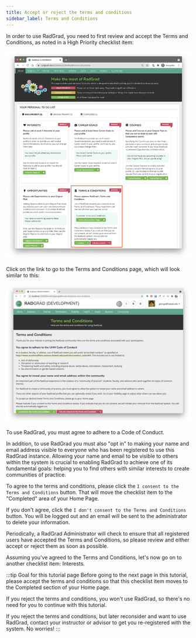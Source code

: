 ```yaml
---
title: Accept or reject the terms and conditions
sidebar_label: Terms and Conditions
---
```


In order to use RadGrad, you need to first review and accept the Terms and Conditions, as noted in a High Priority checklist item:

![](/img/user-guide/new-student/home-terms-and-conditions.png)

Click on the link to go to the Terms and Conditions page, which will look similar to this:

![](/img/user-guide/new-student/terms-and-conditions.png)

To use RadGrad, you must agree to adhere to a Code of Conduct.

In addition, to use RadGrad you must also "opt in" to making your name and email address visible to everyone who has been registered to use this RadGrad instance. Allowing your name and email to be visible to others within the system is crucial to enabling RadGrad to achieve one of its fundamental goals: helping you to find others with similar interests to create communities of practice.

To agree to the terms and conditions, please click the `I consent to the Terms and Conditions` button. That will move the checklist item to the "Completed" area of your Home Page.

If you don't agree, click the `I don't consent to the Terms and Conditions` button. You will be logged out and an email will be sent to the administrator to delete your information.

Periodically, a RadGrad Administrator will check to ensure that all registered users have accepted the Terms and Conditions, so please review and either accept or reject them as soon as possible.

Assuming you've agreed to the Terms and Conditions, let's now go on to another checklist item: Interests.

:::tip Goal for this tutorial page
Before going to the next page in this tutorial, please accept the terms and conditions so that this checklist item moves to the Completed section of your Home page.

If you reject the terms and conditions, you won't use RadGrad, so there's no need for you to continue with this tutorial.

If you reject the terms and conditions, but later reconsider and want to use RadGrad, contact your instructor or advisor to get you re-registered with the system. No worries!
:::
